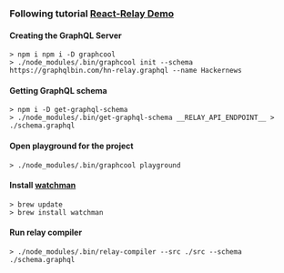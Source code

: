 ### Following tutorial [React-Relay Demo](https://www.howtographql.com/react-relay/1-getting-started/)

#### Creating the GraphQL Server
```
> npm i npm i -D graphcool
> ./node_modules/.bin/graphcool init --schema https://graphqlbin.com/hn-relay.graphql --name Hackernews
```

#### Getting GraphQL schema
```
> npm i -D get-graphql-schema
> ./node_modules/.bin/get-graphql-schema __RELAY_API_ENDPOINT__ > ./schema.graphql
```

#### Open playground for the project
```
> ./node_modules/.bin/graphcool playground
```

#### Install [watchman](https://facebook.github.io/watchman/docs/install.html)
```
> brew update
> brew install watchman
```

#### Run relay compiler
```
> ./node_modules/.bin/relay-compiler --src ./src --schema ./schema.graphql
```
